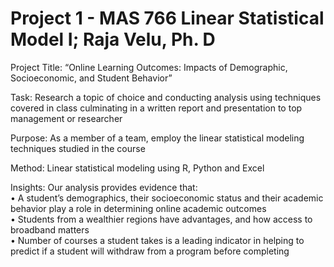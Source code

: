 
# Project 1 - MAS 766 Linear Statistical Model I; Raja Velu, Ph. D

Project Title: “Online Learning Outcomes: Impacts of Demographic, Socioeconomic, and Student Behavior”

Task: Research a topic of choice and conducting analysis using techniques covered in class culminating in a written report and presentation to top management or researcher

Purpose: As a member of a team, employ the linear statistical modeling techniques studied in the course

Method: Linear statistical modeling using R, Python and Excel

Insights: Our analysis provides evidence that:<br/>
•	A student’s demographics, their socioeconomic status and their academic behavior play a role in determining online academic outcomes<br/> 
•	Students from a wealthier regions have advantages, and how access to broadband matters<br/>
•	Number of courses a student takes is a leading indicator in helping to predict if a student will withdraw from a program before completing<br/>
